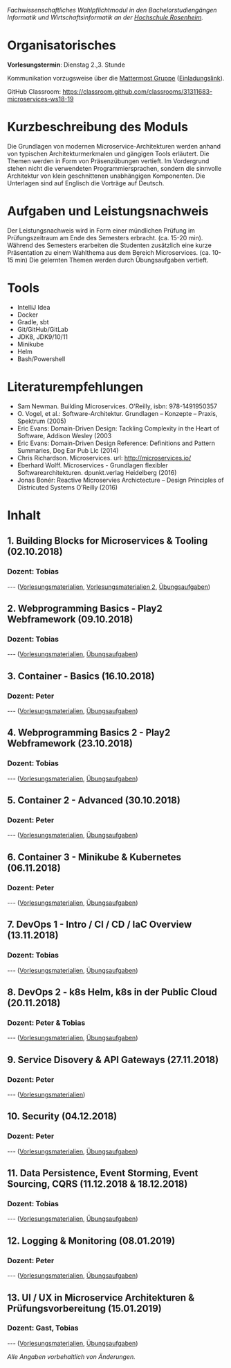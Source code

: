 _Fachwissenschaftliches Wahlpflichtmodul in den Bachelorstudiengängen Informatik und Wirtschaftsinformatik an der [Hochschule Rosenheim](www.fh-rosenheim.de)._

# Organisatorisches

**Vorlesungstermin**: Dienstag 2.,3. Stunde

Kommunikation vorzugsweise über die [Mattermost Gruppe](https://inf-mattermost.fh-rosenheim.de/mis-ws1819/channels/town-square) ([Einladungslink](https://inf-mattermost.fh-rosenheim.de/signup_user_complete/?id=ziqecjhk97dgfnit5y7fq4g9ze)).

GitHub Classroom: https://classroom.github.com/classrooms/31311683-microservices-ws18-19

# Kurzbeschreibung des Moduls
Die Grundlagen von modernen Microservice-Architekturen werden anhand von typischen Architekturmerkmalen und gängigen Tools erläutert.
Die Themen werden in Form von Präsenzübungen vertieft.
Im Vordergrund stehen nicht die verwendeten Programmiersprachen, sondern die sinnvolle Architektur von klein geschnittenen unabhängigen Komponenten.
Die Unterlagen sind auf Englisch die Vorträge auf Deutsch.

# Aufgaben und Leistungsnachweis
Der Leistungsnachweis wird in Form einer mündlichen Prüfung im Prüfungszeitraum am Ende des Semesters erbracht. (ca. 15-20 min).
Während des Semesters erarbeiten die Studenten zusätzlich eine kurze Präsentation zu einem Wahlthema aus dem Bereich Microservices. (ca. 10-15 min)
Die gelernten Themen werden durch Übungsaufgaben vertieft.

# Tools
* IntelliJ Idea
* Docker
* Gradle, sbt
* Git/GitHub/GitLab
* JDK8, JDK9/10/11
* Minikube
* Helm
* Bash/Powershell

# Literaturempfehlungen
* Sam Newman. Building Microservices. O'Reilly, isbn: 978-1491950357
* O. Vogel, et al.: Software-Architektur. Grundlagen – Konzepte – Praxis, Spektrum (2005)
* Eric Evans: Domain-Driven Design: Tackling Complexity in the Heart of Software, Addison Wesley (2003
* Eric Evans: Domain-Driven Design Reference: Definitions and Pattern Summaries, Dog Ear Pub Llc (2014)
* Chris Richardson. Microservices. url: http://microservices.io/
* Eberhard Wolff. Microservices - Grundlagen flexibler Softwarearchitekturen. dpunkt.verlag Heidelberg (2016)
* Jonas Bonér: Reactive Microservies Archictecture – Design Principles of Districuted Systems O’Reilly (2016)

# Inhalt
## 1. Building Blocks for Microservices & Tooling (02.10.2018)
### Dozent: Tobias

--- ([Vorlesungsmaterialien](/assets/01/introduction.pdf), [Vorlesungsmaterialien 2](/assets/01/building-blocks.pdf), [Übungsaufgaben](#))

## 2. Webprogramming Basics - Play2 Webframework (09.10.2018)
### Dozent: Tobias

--- ([Vorlesungsmaterialien](/assets/02/webservices-with-scala-1.pdf), [Übungsaufgaben](/assets/02/Exercises.pdf))

## 3. Container - Basics (16.10.2018)
### Dozent: Peter

--- ([Vorlesungsmaterialien](/assets/03/03-container-basics.pdf), [Übungsaufgaben](https://github.com/hsro-inf-mis/Exercise-2-Container))

## 4. Webprogramming Basics 2 - Play2 Webframework (23.10.2018)
### Dozent: Tobias

--- ([Vorlesungsmaterialien](/assets/02/webservices-with-scala-2.pdf), [Übungsaufgaben](https://github.com/hsro-inf-mis/play2-iot-manager))

## 5. Container 2 - Advanced (30.10.2018)
### Dozent: Peter

--- ([Vorlesungsmaterialien](/assets/03/03-container-advanced.pdf), [Übungsaufgaben](https://github.com/hsro-inf-mis/Exercise-4-Docker-Compose))

## 6. Container 3 - Minikube & Kubernetes (06.11.2018)
### Dozent: Peter

--- ([Vorlesungsmaterialien](/assets/03/03-container-k8s.pdf), [Übungsaufgaben](https://github.com/hsro-inf-mis/Exercise-5-K8s))

## 7. DevOps 1 - Intro / CI / CD / IaC Overview (13.11.2018)
### Dozent: Tobias

--- ([Vorlesungsmaterialien](/assets/04/devops1.pdf), [Übungsaufgaben](https://github.com/hsro-inf-mis/Exercise-6-ci))

## 8. DevOps 2 - k8s Helm, k8s in der Public Cloud (20.11.2018)
### Dozent: Peter & Tobias

--- ([Vorlesungsmaterialien](/assets/08/release-management-helm.pdf), [Übungsaufgaben](https://github.com/hsro-inf-mis/Exercise-6-k8s-helm))

## 9. Service Disovery & API Gateways (27.11.2018)
### Dozent: Peter

--- ([Vorlesungsmaterialien](/assets/09/service-discovery-and-api-gateways.pdf))

## 10. Security (04.12.2018)
### Dozent: Peter

--- ([Vorlesungsmaterialien](/assets/10/10-security.pdf), [Übungsaufgaben](#))

## 11. Data Persistence, Event Storming, Event Sourcing, CQRS (11.12.2018 & 18.12.2018)
### Dozent: Tobias

--- ([Vorlesungsmaterialien](/assets/11/11-persistence.pdf), [Übungsaufgaben](https://github.com/hsro-inf-mis/Exercise-11))

## 12. Logging & Monitoring (08.01.2019)
### Dozent: Peter

--- ([Vorlesungsmaterialien](#), [Übungsaufgaben](#))

## 13. UI / UX in Microservice Architekturen & Prüfungsvorbereitung (15.01.2019)
### Dozent: Gast, Tobias

--- ([Vorlesungsmaterialien](#), [Übungsaufgaben](#))

*Alle Angaben vorbehaltlich von Änderungen.*


